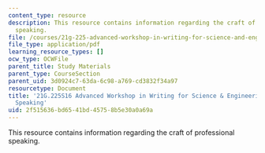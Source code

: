 ```yaml
---
content_type: resource
description: This resource contains information regarding the craft of professional
  speaking.
file: /courses/21g-225-advanced-workshop-in-writing-for-science-and-engineering-els-spring-2016/2f515636bd6541bd45758b5e30a0a69a_MIT21G_225S16_Speaking.pdf
file_type: application/pdf
learning_resource_types: []
ocw_type: OCWFile
parent_title: Study Materials
parent_type: CourseSection
parent_uid: 3d0924c7-63da-6c98-a769-cd3832f34a97
resourcetype: Document
title: '21G.225S16 Advanced Workshop in Writing for Science & Engineering: Professional
  Speaking'
uid: 2f515636-bd65-41bd-4575-8b5e30a0a69a
---
```

This resource contains information regarding the craft of professional speaking.

